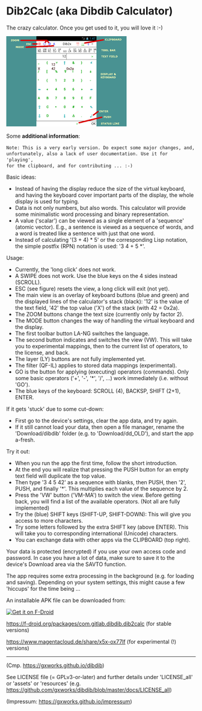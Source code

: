 Dib2Calc (aka Dibdib Calculator)
========

The crazy calculator. Once you get used to it, you will love it :-)

<img src="dib2calc_01.png" height="240">


Some **additional information**:

    Note: This is a very early version. Do expect some major changes, and,
    unfortunately, also a lack of user documentation. Use it for 'playing',
    for the clipboard, and for contributing ... :-)

Basic ideas:

- Instead of having the display reduce the size of the virtual keyboard, and
  having the keyboard cover important parts of the display, the whole display
  is used for typing.
- Data is not only numbers, but also words. This calculator will provide some
  minimalistic word processing and binary representation.
- A value ('scalar') can be viewed as a single element of a 'sequence' (atomic
  vector). E.g., a sentence is viewed as a sequence of words, and a word is
  treated like a sentence with just that one word.
- Instead of calculating '(3 + 4) * 5' or the corresponding Lisp notation,
  the simple postfix (RPN) notation is used: '3 4 + 5 *'.

Usage:

- Currently, the 'long click' does not work.
- A SWIPE does not work. Use the blue keys on the 4 sides instead (SCROLL).
- ESC (see figure) resets the view, a long click will exit (not yet).
- The main view is an overlay of keyboard buttons (blue and green) and the
  displayed lines of the calculator's stack (black): '12' is the value of the
  text field, '42' the top value ('X') of the stack (with 42 = 0x2a).
- The ZOOM buttons change the text size (currently only by factor 2).
- The MODE button changes the way of handling the virtual keyboard and the
  display.
- The first toolbar button LA-NG switches the language.
- The second button indicates and switches the view (VW). This will take you
  to experimental mappings, then to the current list of operators, to the
  license, and back.
- The layer (LY) buttons are not fully implemented yet.
- The filter (QF-IL) applies to stored data mappings (experimental).
- GO is the button for applying (executing) operators (commands). Only some
  basic operators ('+', '-', '*', '/', ...) work immediately (i.e. without
  'GO').
- The blue keys of the keyboard: SCROLL (4), BACKSP, SHIFT (2+1), ENTER.

If it gets 'stuck' due to some cut-down:

- First go to the device's settings, clear the app data, and try again.
- If it still cannot load your data, then open a file manager, rename the
'Download/dibdib' folder (e.g. to 'Download/dd_OLD'), and start the app
a-fresh.

Try it out:

- When you run the app the first time, follow the short introduction.
- At the end you will realize that pressing the PUSH button for an empty text
  field will duplicate the top value.
- Then type '3 4 5 42' as a sequence with blanks, then PUSH, then '2', PUSH,
  and finally '*'. This multiplies each value of the sequence by 2.
- Press the 'VW' button ('VM-MA') to switch the view. Before getting back, you
  will find a list of the available operators. (Not all are fully implemented)
- Try the (blue) SHIFT keys (SHIFT-UP, SHIFT-DOWN): This will give you access
  to more characters.
- Try some letters followed by the extra SHIFT key (above ENTER). This will take
  you to corresponding international (Unicode) characters.
- You can exchange data with other apps via the CLIPBOARD (top right).


Your data is protected (encrypted) if you use your own access code and
password. In case you have a lot of data, make sure to save it to the device's
Download area via the SAVTO function.

The app requires some extra processing in the background (e.g. for loading and
saving). Depending on your system settings, this might cause a few 'hiccups'
for the time being ...

An installable APK file can be downloaded from:

[<img src="https://fdroid.gitlab.io/artwork/badge/get-it-on.png"
     alt="Get it on F-Droid"
     height="80">](https://f-droid.org/packages/com.gitlab.dibdib.dib2calc/)

https://f-droid.org/packages/com.gitlab.dibdib.dib2calc
(for stable versions)

https://www.magentacloud.de/share/x5x-ox77lf
(for experimental (!) versions)

-----

(Cmp. https://gxworks.github.io/dibdib)

See LICENSE file (= GPLv3-or-later)
and further details under 'LICENSE_all' or 'assets' or 'resources'
(e.g. https://github.com/gxworks/dibdib/blob/master/docs/LICENSE_all)

(Impressum: https://gxworks.github.io/impressum)

